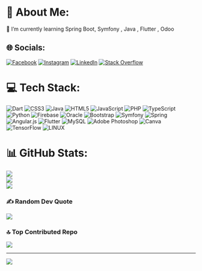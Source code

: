 # 💫 About Me:
🌱 I’m currently learning Spring Boot, Symfony , Java , Flutter , Odoo <br>


## 🌐 Socials:
[![Facebook](https://img.shields.io/badge/Facebook-%231877F2.svg?logo=Facebook&logoColor=white)](https://facebook.com/aziz.khannoussi) [![Instagram](https://img.shields.io/badge/Instagram-%23E4405F.svg?logo=Instagram&logoColor=white)](https://instagram.com/azizkhannoussi) [![LinkedIn](https://img.shields.io/badge/LinkedIn-%230077B5.svg?logo=linkedin&logoColor=white)](https://linkedin.com/in/khannoussi-mohamed-aziz) [![Stack Overflow](https://img.shields.io/badge/-Stackoverflow-FE7A16?logo=stack-overflow&logoColor=white)](https://stackoverflow.com/users/mohamed-aziz-khannoussi) 

# 💻 Tech Stack:
![Dart](https://img.shields.io/badge/dart-%230175C2.svg?style=flat&logo=dart&logoColor=white) ![CSS3](https://img.shields.io/badge/css3-%231572B6.svg?style=flat&logo=css3&logoColor=white) ![Java](https://img.shields.io/badge/java-%23ED8B00.svg?style=flat&logo=java&logoColor=white) ![HTML5](https://img.shields.io/badge/html5-%23E34F26.svg?style=flat&logo=html5&logoColor=white) ![JavaScript](https://img.shields.io/badge/javascript-%23323330.svg?style=flat&logo=javascript&logoColor=%23F7DF1E) ![PHP](https://img.shields.io/badge/php-%23777BB4.svg?style=flat&logo=php&logoColor=white) ![TypeScript](https://img.shields.io/badge/typescript-%23007ACC.svg?style=flat&logo=typescript&logoColor=white) ![Python](https://img.shields.io/badge/python-3670A0?style=flat&logo=python&logoColor=ffdd54) ![Firebase](https://img.shields.io/badge/firebase-%23039BE5.svg?style=flat&logo=firebase) ![Oracle](https://img.shields.io/badge/Oracle-F80000?style=flat&logo=oracle&logoColor=white) ![Bootstrap](https://img.shields.io/badge/bootstrap-%23563D7C.svg?style=flat&logo=bootstrap&logoColor=white) ![Symfony](https://img.shields.io/badge/symfony-%23000000.svg?style=flat&logo=symfony&logoColor=white) ![Spring](https://img.shields.io/badge/spring-%236DB33F.svg?style=flat&logo=spring&logoColor=white) ![Angular.js](https://img.shields.io/badge/angular.js-%23E23237.svg?style=flat&logo=angularjs&logoColor=white) ![Flutter](https://img.shields.io/badge/Flutter-%2302569B.svg?style=flat&logo=Flutter&logoColor=white) ![MySQL](https://img.shields.io/badge/mysql-%2300f.svg?style=flat&logo=mysql&logoColor=white) ![Adobe Photoshop](https://img.shields.io/badge/adobephotoshop-%2331A8FF.svg?style=flat&logo=adobephotoshop&logoColor=white) ![Canva](https://img.shields.io/badge/Canva-%2300C4CC.svg?style=flat&logo=Canva&logoColor=white) ![TensorFlow](https://img.shields.io/badge/TensorFlow-%23FF6F00.svg?style=flat&logo=TensorFlow&logoColor=white) ![LINUX](https://img.shields.io/badge/Linux-FCC624?style=flat&logo=linux&logoColor=black)
# 📊 GitHub Stats:
![](https://github-readme-stats.vercel.app/api?username=Azizkh07&theme=dark&hide_border=false&include_all_commits=false&count_private=false)<br/>
![](https://github-readme-streak-stats.herokuapp.com/?user=Azizkh07&theme=dark&hide_border=false)<br/>
![](https://github-readme-stats.vercel.app/api/top-langs/?username=Azizkh07&theme=dark&hide_border=false&include_all_commits=false&count_private=false&layout=compact)

### ✍️ Random Dev Quote
![](https://quotes-github-readme.vercel.app/api?type=horizontal&theme=tokyonight)

### 🔝 Top Contributed Repo
![](https://github-contributor-stats.vercel.app/api?username=Azizkh07&limit=5&theme=dark&combine_all_yearly_contributions=true)

---
[![](https://visitcount.itsvg.in/api?id=Azizkh07&icon=1&color=0)](https://visitcount.itsvg.in)

<!-- Proudly created with GPRM ( https://gprm.itsvg.in ) -->
